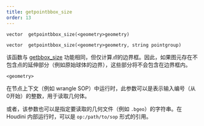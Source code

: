 ```yaml
---
title: getpointbbox_size
order: 13
---
```


`vector  getpointbbox_size(<geometry>geometry)`

`vector  getpointbbox_size(<geometry>geometry, string pointgroup)`

该函数与 [getbbox_size](getbbox_size.html "返回几何体的边界框尺寸") 功能相同，但仅计算*点*的边界框。因此，如果图元存在不包含点的延伸部分（例如原始球体的边界），这些部分将不会包含在边界框内。

`<geometry>`

在节点上下文（例如 wrangle SOP）中运行时，此参数可以是表示输入编号（从0开始）的整数，用于读取几何体。

或者，该参数也可以是指定要读取的几何文件（例如 `.bgeo`）的字符串。在 Houdini 内部运行时，可以是 `op:/path/to/sop` 形式的引用。
